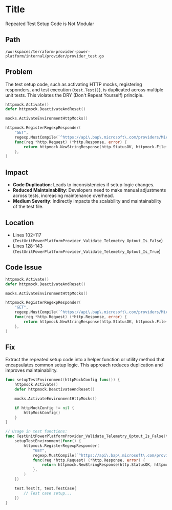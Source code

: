 # Title

Repeated Test Setup Code is Not Modular

## Path

`/workspaces/terraform-provider-power-platform/internal/provider/provider_test.go`

## Problem

The test setup code, such as activating HTTP mocks, registering responders, and test execution (`test.Test()`), is duplicated across multiple unit tests. This violates the DRY (Don't Repeat Yourself) principle.

```go
httpmock.Activate()
defer httpmock.DeactivateAndReset()

mocks.ActivateEnvironmentHttpMocks()

httpmock.RegisterRegexpResponder(
	"GET",
	regexp.MustCompile(`^https://api\.bap\.microsoft\.com/providers/Microsoft\.BusinessAppPlatform/scopes/admin/environments.*api-version=2023-06-01$`),
	func(req *http.Request) (*http.Response, error) {
		return httpmock.NewStringResponse(http.StatusOK, httpmock.File("../services/environment/tests/datasource/Validate_Read/get_environments.json").String()), nil
	},
)
```

## Impact

- **Code Duplication**: Leads to inconsistencies if setup logic changes.
- **Reduced Maintainability**: Developers need to make manual adjustments across tests, increasing maintenance overhead.
- **Medium Severity**: Indirectly impacts the scalability and maintainability of the test file.

## Location

- Lines 102–117 (`TestUnitPowerPlatformProvider_Validate_Telemetry_Optout_Is_False`)
- Lines 128–143 (`TestUnitPowerPlatformProvider_Validate_Telemetry_Optout_Is_True`)

## Code Issue

```go
httpmock.Activate()
defer httpmock.DeactivateAndReset()

mocks.ActivateEnvironmentHttpMocks()

httpmock.RegisterRegexpResponder(
	"GET",
	regexp.MustCompile(`^https://api\.bap\.microsoft\.com/providers/Microsoft\.BusinessAppPlatform/scopes/admin/environments.*api-version=2023-06-01$`),
	func(req *http.Request) (*http.Response, error) {
		return httpmock.NewStringResponse(http.StatusOK, httpmock.File("../services/environment/tests/datasource/Validate_Read/get_environments.json").String()), nil
	},
)
```

## Fix

Extract the repeated setup code into a helper function or utility method that encapsulates common setup logic. This approach reduces duplication and improves maintainability.

```go
func setupTestEnvironment(httpMockConfig func()) {
	httpmock.Activate()
	defer httpmock.DeactivateAndReset()

	mocks.ActivateEnvironmentHttpMocks()

	if httpMockConfig != nil {
		httpMockConfig()
	}
}

// Usage in test functions:
func TestUnitPowerPlatformProvider_Validate_Telemetry_Optout_Is_False(t *testing.T) {
	setupTestEnvironment(func() {
		httpmock.RegisterRegexpResponder(
			"GET",
			regexp.MustCompile(`^https://api\.bap\.microsoft\.com/providers/Microsoft\.BusinessAppPlatform/scopes/admin/environments.*api-version=2023-06-01$`),
			func(req *http.Request) (*http.Response, error) {
				return httpmock.NewStringResponse(http.StatusOK, httpmock.File("../services/environment/tests/datasource/Validate_Read/get_environments.json").String()), nil
			},
		)
	})

	test.Test(t, test.TestCase{
		// Test case setup...
	})
}
```